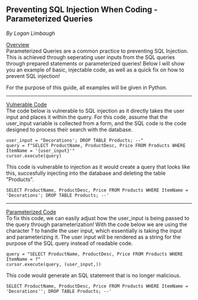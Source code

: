 
## Preventing SQL Injection When Coding - Parameterized Queries
*By Logan Limbaugh*

<ins>Overview</ins><br>
Parameterized Queries are a common practice to preventing SQL Injection. This is achieved through seperating user inputs from the SQL queries through prepared statements or parameterized queries! Below I will show you an example of basic, injectable code, as well as a quick fix on how to prevent SQL injection!

For the purpose of this guide, all examples will be given in Python.

---

<ins>Vulnerable Code</ins><br>
The code below is vulnerable to SQL injection as it directly takes the user input and places it within the query. For this code, assume that the user_input variable is collected from a form, and the SQL code is the code designed to process their search with the database.<br>


    user_input = "Decorations'; DROP TABLE Products; --"
	query = f"SELECT ProductName, ProductDesc, Price FROM Products WHERE ItemName = '{user_input}'"
	cursor.execute(query)

This code is vulnerable to injection as it would create a query that looks like this, succesfully injecting into the database and deleting the table "Products".<br>

    SELECT ProductName, ProductDesc, Price FROM Products WHERE ItemName = 'Decorations'; DROP TABLE Products; --'
    
---

<ins>Parameterized Code</ins><br>
To fix this code, we can easily adjust how the user_input is being passed to the query through parameterization! With the code below we are using the character ? to handle the user input, which essentially is taking the input and parameterizing it. The user input will be rendered as a string for the purpose of the SQL query instead of readable code.<br>

    query = "SELECT ProductName, ProductDesc, Price FROM Products WHERE ItemName = ?"
	cursor.execute(query, (user_input,))

This code would generate an SQL statement that is no longer malicious.<br>

    SELECT ProductName, ProductDesc, Price FROM Products WHERE ItemName = 'Decorations''; DROP TABLE Products; --'

